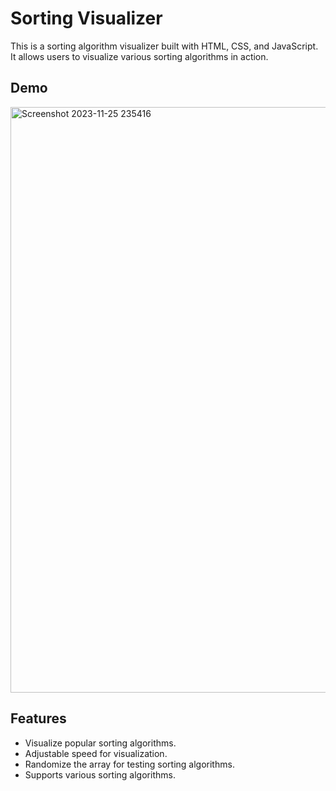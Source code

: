 # Sorting Visualizer

This is a sorting algorithm visualizer built with HTML, CSS, and JavaScript. It allows users to visualize various sorting algorithms in action.


## Demo
<img width="937" alt="Screenshot 2023-11-25 235416" src="https://github.com/srisai-2614/Sorting-Visualizer/assets/134578239/9ffa81a6-c178-4cc1-a730-2f2918422ac5">


## Features

- Visualize popular sorting algorithms.
- Adjustable speed for visualization.
- Randomize the array for testing sorting algorithms.
- Supports various sorting algorithms.

